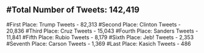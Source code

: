 #Total Number of Tweets: 142,419 
---
#First Place: Trump Tweets - 82,313
#Second Place: Clinton Tweets - 20,836
#Third Place: Cruz Tweets - 15,043
#Fourth Place: Sanders Tweets - 11,841
#Fifth Place: Rubio Tweets - 8,179
#Sixth Place: Jeb! Tweets - 2,353
#Seventh Place: Carson Tweets - 1,369
#Last Place: Kasich Tweets - 486

